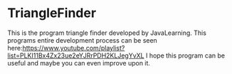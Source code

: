 # TriangleFinder
This is the program triangle finder developed by JavaLearning.
This programs entire development process can be seen here:https://www.youtube.com/playlist?list=PLKI11Bx4Zx23ue2eYJRrPDH2KLJegYvXL
I hope this program can be useful and maybe you can even improve upon it.
